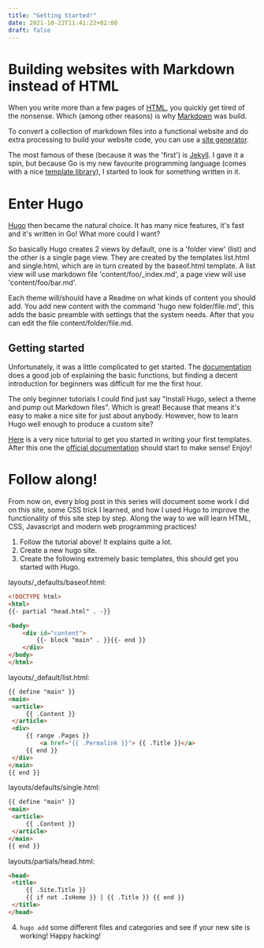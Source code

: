```yaml
---
title: "Getting Started!"
date: 2021-10-22T11:41:22+02:00
draft: false
---
```


# Building websites with Markdown instead of HTML

When you write more than a few pages of [HTML](http://html.com), you quickly get tired of the nonsense.
Which (among other reasons) is why [Markdown](https://en.wikipedia.org/wiki/Markdown) was build.

To convert a collection of markdown files into a functional website and do
extra processing to build your website code, you can use a [site
generator](https://en.wikipedia.org/wiki/Web_template_system#Static_site_generators).

The most famous of these (because it was the 'first') is
[Jekyll](http://jeyllrb.com).  I gave it a spin, but because Go is my new
favourite programming language (comes with a nice [template
library](https://pkg.go.dev/text/template)), I started to look for something
written in it.

# Enter Hugo

[Hugo](http://gohugo.io) then became the natural choice. It has many nice
features, it's fast and it's written in Go! What more could I want?

So basically Hugo creates 2 views by default, one is a 'folder view' (list) and
the other is a single page view.  They are created by the templates list.html
and single.html, which are in turn created by the baseof.html template.  A list
view will use markdown file 'content/foo/_index.md', a page view will use
'content/foo/bar.md'.

Each theme will/should have a Readme on what kinds of content you should add.
You add new content with the command 'hugo new folder/file.md', this adds the
basic preamble with settings that the system needs.  After that you can edit
the file content/folder/file.md.

## Getting started
Unfortunately, it was a little complicated to get started. The
[documentation](https://gohugo.io/documentation/) does a good job of explaining
the basic functions, but finding a decent introduction for beginners was
difficult for me the first hour.

The only beginner tutorials I could find just say "Install Hugo,
select a theme and pump out Markdown files". Which is great!
Because that means it's easy to make a nice site for just about
anybody. However, how to learn Hugo well enough to produce a custom site?

[Here](https://levelup.gitconnected.com/a-quick-tutorial-on-hugo-templates-creating-your-theme-a4102b42a85f)
is a very nice tutorial to get you started in writing your first templates.
After this one the [official documentation](https://gohugo.io/documentation/)
should start to make sense! Enjoy!

# Follow along!
From now on, every blog post in this series will document some work I did on this site,
some CSS trick I learned, and how I used Hugo to improve the functionality of this site step by step. Along the way to we will learn HTML, CSS, Javascript and modern web programming practices!
1. Follow the tutorial above! It explains quite a lot.
2. Create a new hugo site.
3. Create the following extremely basic templates, this should get you started with Hugo.

layouts/_defaults/baseof.html:
```HTML
<!DOCTYPE html>
<html>
{{- partial "head.html" . -}}

<body>
    <div id="content">
        {{- block "main" . }}{{- end }}
    </div>
</body>
</html>
   ```

   layouts/_default/list.html:
   ```HTML
{{ define "main" }}
<main>
	<article>
		{{ .Content }}
	</article>
	<div>
		{{ range .Pages }}
			<a href="{{ .Permalink }}"> {{ .Title }}</a>
		{{ end }}
	</div>
</main>
{{ end }}
   ```

   layouts/defaults/single.html:
   ```HTML
{{ define "main" }}
<main>
	<article>
		{{ .Content }}
	</article>
</main>
{{ end }}
   ```

   layouts/partials/head.html:
   ```HTML
<head>
	<title>
		{{ .Site.Title }}
		{{ if not .IsHome }} | {{ .Title }} {{ end }}
	</title>
</head>
   ```

4. ```hugo add``` some different files and categories and see if your new site is working! Happy hacking!
